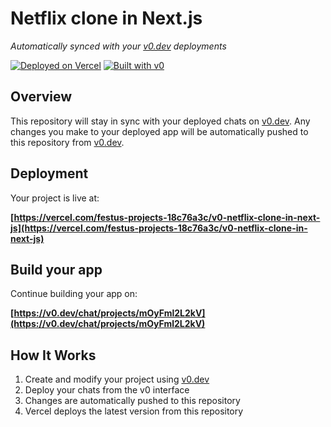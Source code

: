 # Netflix clone in Next.js

*Automatically synced with your [v0.dev](https://v0.dev) deployments*

[![Deployed on Vercel](https://img.shields.io/badge/Deployed%20on-Vercel-black?style=for-the-badge&logo=vercel)](https://vercel.com/festus-projects-18c76a3c/v0-netflix-clone-in-next-js)
[![Built with v0](https://img.shields.io/badge/Built%20with-v0.dev-black?style=for-the-badge)](https://v0.dev/chat/projects/mOyFml2L2kV)

## Overview

This repository will stay in sync with your deployed chats on [v0.dev](https://v0.dev).
Any changes you make to your deployed app will be automatically pushed to this repository from [v0.dev](https://v0.dev).

## Deployment

Your project is live at:

**[https://vercel.com/festus-projects-18c76a3c/v0-netflix-clone-in-next-js](https://vercel.com/festus-projects-18c76a3c/v0-netflix-clone-in-next-js)**

## Build your app

Continue building your app on:

**[https://v0.dev/chat/projects/mOyFml2L2kV](https://v0.dev/chat/projects/mOyFml2L2kV)**

## How It Works

1. Create and modify your project using [v0.dev](https://v0.dev)
2. Deploy your chats from the v0 interface
3. Changes are automatically pushed to this repository
4. Vercel deploys the latest version from this repository
